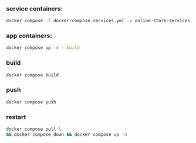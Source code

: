 ### service containers:
```bash
docker compose -f docker-compose.services.yml -p online-store-services up -d
```

### app containers:
```bash
docker compose up -d --build
```

### build
```bash
docker compose build
```

### push
```bash
docker compose push
```

### restart
```bash
docker compose pull \
&& docker compose down && docker compose up -d
```
